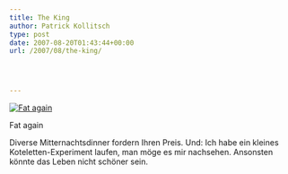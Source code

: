 ```yaml
---
title: The King
author: Patrick Kollitsch
type: post
date: 2007-08-20T01:43:44+00:00
url: /2007/08/the-king/




---
```

<div class="flickr">
  <a href="http://www.flickr.com/photos/schreibblogade/1182979359/" title="Fat again"><img src="//farm2.static.flickr.com/1194/1182979359_11cbb8bfed.jpg" alt="Fat again" /></a></p> 
  
  <p>
    Fat again
  </p>
</div>

Diverse Mitternachtsdinner fordern Ihren Preis. Und: Ich habe ein kleines Koteletten-Experiment laufen, man möge es mir nachsehen. Ansonsten könnte das Leben nicht schöner sein.
